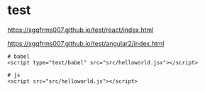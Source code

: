 # test

https://xgqfrms007.github.io/test/react/index.html  



https://xgqfrms007.github.io/test/angular2/index.html


```babel
# babel
<script type="text/babel" src="src/helloworld.jsx"></script>

# js
<script src="src/helloworld.js"></script>

``` 
